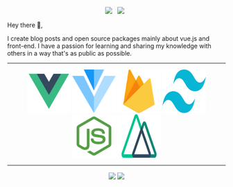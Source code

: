 
<p align='center'>
<a href="https://www.linkedin.com/in/shekhovtsoff/"><img height="30" src="https://github.com/WaylonWalker/WaylonWalker/blob/main/icon/linkedin.png?raw=true"></a>&nbsp;&nbsp;
<a href="https://qubits.icu/"><img height="30" src="https://github.com/timurioukr/TimurShekhovtsov/blob/main/browser.png?raw=true"></a>&nbsp;&nbsp;


</p>

Hey there 👋,

I create blog posts and open source packages mainly about vue.js and front-end.  I have a passion for learning and sharing my knowledge with others in a way that's as public as possible.

---
<div align='center'>
    <img width="100" src="https://github.com/timurioukr/timurioukr/blob/main/pngwing.com%20(1).png" width="100" height="100">
    <img width="100" src="https://github.com/timurioukr/timurioukr/blob/main/pngwing.com%20(3).png" width="100" height="100">
    <img width="100" src="https://github.com/timurioukr/timurioukr/blob/main/pngwing.com%20(4).png" width="100" height="100">
    <img width="100" src="https://github.com/timurioukr/timurioukr/blob/main/pngwing.com(5).png" width="100" height="100">
    <img width="100" src="https://github.com/timurioukr/timurioukr/blob/main/pngwing.com(6).png" width="100" height="100">
    <img width="100" src="https://github.com/timurioukr/timurioukr/blob/main/pngwing.com(7).png" width="100" height="100">

<div/>
    
---

<p align="center">
    <img align="center" height="160px" src="https://github-readme-stats.vercel.app/api/top-langs/?username=timurioukr&layout=compact&theme=radical" />
    <img align="center" height="160px"  src="https://github-readme-stats.vercel.app/api?username=timurioukr&show_icons=true&theme=radical&&hide=contribs&count_private=true" />
  <p>
